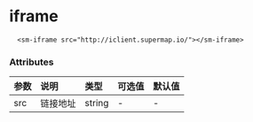 # iframe

```vue
  <sm-iframe src="http://iclient.supermap.io/"></sm-iframe>
```

### Attributes

| 参数     | 说明          | 类型   | 可选值 | 默认值 |
| :------- | :------------ | :----- | :----- | :----- |
| src | 链接地址 | string | - | - |
